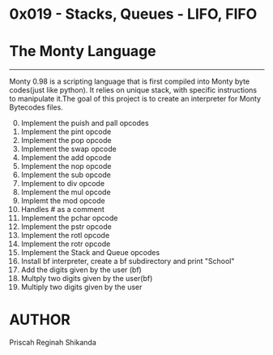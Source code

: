 # 0x019 - Stacks, Queues - LIFO, FIFO
# The Monty Language
---
Monty 0.98 is a scripting language that is first compiled into Monty byte codes(just like python). It relies on unique stack, with specific instructions to manipulate it.The goal of this project is to create an interpreter for Monty Bytecodes files.

0. Implement the puish and pall opcodes
1. Implement the pint opcode
2. Implement the pop opcode
3. Implement the swap opcode
4. Implement the add opcode
5. Implement the nop opcode
6. Implement the sub opcode
7. Implement to div opcode
8. Implement the mul opcode
9. Implemt the mod opcode
10. Handles # as a comment
11. Implement the pchar opcode
12. Implement the pstr opcode
13. Implement the rotl opcode
14. Implement the rotr opcode
15. Implement the Stack and Queue opcodes
16. Install bf interpreter, create a bf subdirectory and print "School"
17. Add the digits given by the user (bf)
18. Multply two digits given by the user(bf)
19. Multiply two digits given by the user

# AUTHOR
Priscah Reginah Shikanda
